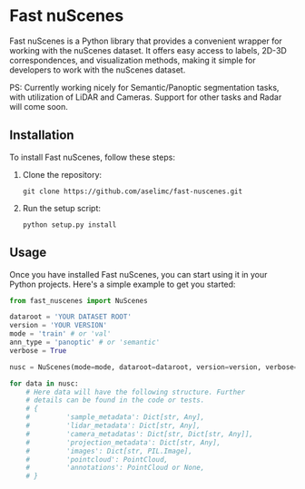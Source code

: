 # Fast nuScenes

Fast nuScenes is a Python library that provides a convenient wrapper for working with the nuScenes dataset. It offers easy access to labels, 2D-3D correspondences, and visualization methods, making it simple for developers to work with the nuScenes dataset.

PS: Currently working nicely for Semantic/Panoptic segmentation tasks, with utilization of LiDAR and Cameras. Support for other tasks and Radar will come soon.

## Installation

To install Fast nuScenes, follow these steps:

1. Clone the repository:

    ```shell
    git clone https://github.com/aselimc/fast-nuscenes.git
    ```

2. Run the setup script:

    ```shell
    python setup.py install
    ```

## Usage

Once you have installed Fast nuScenes, you can start using it in your Python projects. Here's a simple example to get you started:

```python
from fast_nuscenes import NuScenes

dataroot = 'YOUR DATASET ROOT'
version = 'YOUR VERSION'
mode = 'train' # or 'val'
ann_type = 'panoptic' # or 'semantic'
verbose = True

nusc = NuScenes(mode=mode, dataroot=dataroot, version=version, verbose=verbose, ann_type=ann_type)

for data in nusc:
    # Here data will have the following structure. Further
    # details can be found in the code or tests.
    # {
    #         'sample_metadata': Dict[str, Any],
    #         'lidar_metadata': Dict[str, Any],
    #         'camera_metadatas': Dict[str, Dict[str, Any]],
    #         'projection_metadata': Dict[str, Any],
    #         'images': Dict[str, PIL.Image],
    #         'pointcloud': PointCloud,
    #         'annotations': PointCloud or None,
    # }     

```
